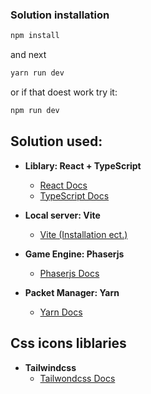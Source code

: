 
### Solution installation

```Bash
npm install 
```

and next

```Bash
yarn run dev
```
or if that doest work try it:

```Bash
npm run dev
```

## Solution used:
- <b>Liblary: React + TypeScript</b>
    - [React Docs](https://react.dev/)
    - [TypeScript Docs](https://www.typescriptlang.org/)

- <b>Local server: Vite</b>
    - [Vite (Installation ect.)](https://vite.dev/guide/)

- <b>Game Engine: Phaserjs</b>
    - [Phaserjs Docs](https://docs.phaser.io/phaser/getting-started/what-is-phaser)

- <b>Packet Manager: Yarn</b>
    - [Yarn Docs](https://yarnpkg.com/getting-started)

## Css icons liblaries
- <b>Tailwindcss</b>
    - [Tailwondcss Docs](https://tailwindcss.com/docs/installation/using-vite)


